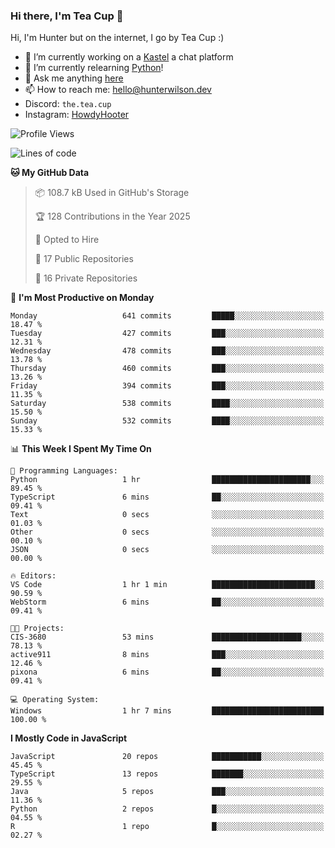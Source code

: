 ### Hi there, I'm Tea Cup 👋 

Hi, I'm Hunter but on the internet, I go by Tea Cup :)

- 🔭 I’m currently working on a [Kastel](https://github.com/KastelApp) a chat platform
- 🌱 I’m currently relearning [Python](https://github.com/TheTeaCup/CIS-3680)!
- 💬 Ask me anything [here](https://github.com/TheTeaCup/TheTeaCup/issues)
- 📫 How to reach me: [hello@hunterwilson.dev](mailto:hello@hunterwilson.dev)
- Discord: `the.tea.cup`
- Instagram: [HowdyHooter](https://instagram.com/HowdyHooter)

<!--START_SECTION:waka-->
![Profile Views](http://img.shields.io/badge/Profile%20Views-0-blue)

![Lines of code](https://img.shields.io/badge/From%20Hello%20World%20I%27ve%20Written-1.4%20million%20lines%20of%20code-blue)

**🐱 My GitHub Data** 

> 📦 108.7 kB Used in GitHub's Storage 
 > 
> 🏆 128 Contributions in the Year 2025
 > 
> 💼 Opted to Hire
 > 
> 📜 17 Public Repositories 
 > 
> 🔑 16 Private Repositories 
 > 
📅 **I'm Most Productive on Monday** 

```text
Monday                   641 commits         █████░░░░░░░░░░░░░░░░░░░░   18.47 % 
Tuesday                  427 commits         ███░░░░░░░░░░░░░░░░░░░░░░   12.31 % 
Wednesday                478 commits         ███░░░░░░░░░░░░░░░░░░░░░░   13.78 % 
Thursday                 460 commits         ███░░░░░░░░░░░░░░░░░░░░░░   13.26 % 
Friday                   394 commits         ███░░░░░░░░░░░░░░░░░░░░░░   11.35 % 
Saturday                 538 commits         ████░░░░░░░░░░░░░░░░░░░░░   15.50 % 
Sunday                   532 commits         ████░░░░░░░░░░░░░░░░░░░░░   15.33 % 
```


📊 **This Week I Spent My Time On** 

```text
💬 Programming Languages: 
Python                   1 hr                ██████████████████████░░░   89.45 % 
TypeScript               6 mins              ██░░░░░░░░░░░░░░░░░░░░░░░   09.41 % 
Text                     0 secs              ░░░░░░░░░░░░░░░░░░░░░░░░░   01.03 % 
Other                    0 secs              ░░░░░░░░░░░░░░░░░░░░░░░░░   00.10 % 
JSON                     0 secs              ░░░░░░░░░░░░░░░░░░░░░░░░░   00.00 % 

🔥 Editors: 
VS Code                  1 hr 1 min          ███████████████████████░░   90.59 % 
WebStorm                 6 mins              ██░░░░░░░░░░░░░░░░░░░░░░░   09.41 % 

🐱‍💻 Projects: 
CIS-3680                 53 mins             ████████████████████░░░░░   78.13 % 
active911                8 mins              ███░░░░░░░░░░░░░░░░░░░░░░   12.46 % 
pixona                   6 mins              ██░░░░░░░░░░░░░░░░░░░░░░░   09.41 % 

💻 Operating System: 
Windows                  1 hr 7 mins         █████████████████████████   100.00 % 
```

**I Mostly Code in JavaScript** 

```text
JavaScript               20 repos            ███████████░░░░░░░░░░░░░░   45.45 % 
TypeScript               13 repos            ███████░░░░░░░░░░░░░░░░░░   29.55 % 
Java                     5 repos             ███░░░░░░░░░░░░░░░░░░░░░░   11.36 % 
Python                   2 repos             █░░░░░░░░░░░░░░░░░░░░░░░░   04.55 % 
R                        1 repo              █░░░░░░░░░░░░░░░░░░░░░░░░   02.27 % 
```




<!--END_SECTION:waka-->
